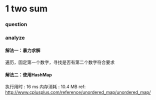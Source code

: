 # 1 two sum
### question

### analyze
#### 解法一：暴力求解
遍历，固定第一个数字，寻找是否有第二个数字符合要求
#### 解法二：使用HashMap
执行用时 : 16 ms
内存消耗 : 10.4 MB
ref: http://www.cplusplus.com/reference/unordered_map/unordered_map/